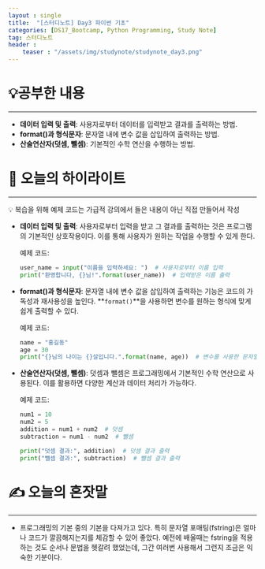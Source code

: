 ```yaml
---
layout : single
title:  "[스터디노트] Day3 파이썬 기초"
categories: [DS17_Bootcamp, Python Programming, Study Note]
tag: 스터디노트
header :
    teaser : "/assets/img/studynote/studynote_day3.png"
---
```



# 💡공부한 내용

---

- **데이터 입력 및 출력**: 사용자로부터 데이터를 입력받고 결과를 출력하는 방법.
- **format()과 형식문자**: 문자열 내에 변수 값을 삽입하여 출력하는 방법.
- **산술연산자(덧셈, 뺄셈)**: 기본적인 수학 연산을 수행하는 방법.

# 📝 오늘의 하이라이트

---

<aside>
💡 복습을 위해 예제 코드는 가급적 강의에서 들은 내용이 아닌 직접 만들어서 작성

</aside>

- **데이터 입력 및 출력**: 사용자로부터 입력을 받고 그 결과를 출력하는 것은 프로그램의 기본적인 상호작용이다. 이를 통해 사용자가 원하는 작업을 수행할 수 있게 한다.
    
    예제 코드:
    
    ```python
    user_name = input("이름을 입력하세요: ")  # 사용자로부터 이름 입력
    print("환영합니다, {}님!".format(user_name))  # 입력받은 이름 출력
    ```
    
- **format()과 형식문자**: 문자열 내에 변수 값을 삽입하여 출력하는 기능은 코드의 가독성과 재사용성을 높인다. **`format()`**을 사용하면 변수를 원하는 형식에 맞게 쉽게 출력할 수 있다.
    
    예제 코드:
    
    ```python
    name = "홍길동"
    age = 30
    print("{}님의 나이는 {}살입니다.".format(name, age))  # 변수를 사용한 문자열 포매팅
    ```
    
- **산술연산자(덧셈, 뺄셈)**: 덧셈과 뺄셈은 프로그래밍에서 기본적인 수학 연산으로 사용된다. 이를 활용하면 다양한 계산과 데이터 처리가 가능하다.
    
    예제 코드:
    
    ```python
    num1 = 10
    num2 = 5
    addition = num1 + num2  # 덧셈
    subtraction = num1 - num2  # 뺄셈
    
    print("덧셈 결과:", addition)  # 덧셈 결과 출력
    print("뺄셈 결과:", subtraction)  # 뺄셈 결과 출력
    ```
    

# ✍️ 오늘의 혼잣말

---

- 프로그래밍의 기본 중의 기본을 다져가고 있다. 특히 문자열 포매팅(fstring)은 얼마나 코드가 깔끔해지는지를 체감할 수 있어 좋았다. 예전에 배울때는 fstring을 적용하는 것도 순서나 문법을 헷갈려 했었는데, 그간 여러번 사용해서 그런지 조금은 익숙한 기분이다.